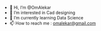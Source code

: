 - 👋 Hi, I’m @OmAlekar
- 👀 I’m interested in Cad designing
- 🌱 I’m currently learning Data Science
- 📫 How to reach me : omalekar@gmail.com

<!---
OmAlekar/OmAlekar is a ✨ special ✨ repository because its `README.md` (this file) appears on your GitHub profile.
You can click the Preview link to take a look at your changes.
--->
